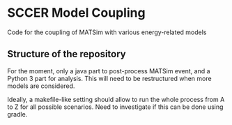 # SCCER Model Coupling
Code for the coupling of MATSim with various energy-related models

## Structure of the repository
For the moment, only a java part to post-process MATSim event, and a Python 3 part for analysis.
This will need to be restructured when more models are considered.

Ideally, a makefile-like setting should allow to run the whole process from A to Z for all possible scenarios.
Need to investigate if this can be done using gradle.
